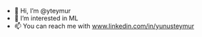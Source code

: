 - 👋 Hi, I’m @yteymur
- 👀 I’m interested in ML  
- 📫 You can  reach me with  www.linkedin.com/in/yunusteymur


